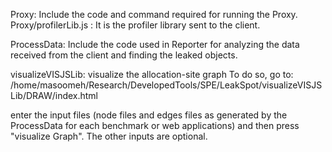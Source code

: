 Proxy: Include the code and command required for running the Proxy.
Proxy/profilerLib.js : It is the profiler library sent to the client.

ProcessData:  Include the code used in Reporter for analyzing the data
              received from the client and finding the leaked objects.

visualizeVISJSLib: visualize the allocation-site graph
To do so, go to:
/home/masoomeh/Research/DevelopedTools/SPE/LeakSpot/visualizeVISJSLib/DRAW/index.html

enter the input files (node files and edges files as generated by the ProcessData
for each benchmark or web applications) and then press "visualize Graph". The other 
inputs are optional.
